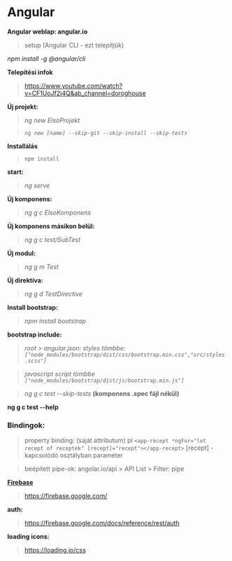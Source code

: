 # Angular

**Angular weblap: angular.io**
> setup (Angular CLI - ezt telepítjük)

*npm install -g @angular/cli*

**Telepítési infok**
> https://www.youtube.com/watch?v=CF1UoJf2j4Q&ab_channel=doroghouse

**Új projekt:**
> *ng new ElsoProjekt*

> *`ng new [name] --skip-git --skip-install --skip-tests`*

**Installálás**
> `npm install`

**start:**
> *ng serve*

**Új komponens:**
> *ng g c ElsoKomponens*

**Új komponens másikon belül:**
> *ng g c test/SubTest*

**Új modul:** 
> *ng g m Test*

**Új direktíva:**
> *ng g d TestDirective*

**Install bootstrap:**
> *npm install bootstrap*

**bootstrap include:**
> *root > angular.json: styles tömbbe: `["node_modules/bootstrap/dist/css/bootstrap.min.css","src/styles.scss"]`*

> *javascript script tömbbe `["node_modules/bootstrap/dist/js/bootstrap.min.js"]`*

> *ng g c test --skip-tests* **(komponens .spec fájl nékül)**

**ng g c test --help**

### Bindingok:

> property binding:
(saját attributum)
pl `<app-recept *ngFor="let recept of receptek" [recept]="recept"></app-recept>`
[recept] - kapcsolódó osztályban paraméter

> beépített pipe-ok:
angolar.io/api > API List > Filter: pipe

**[Firebase](https://firebase.google.com/)**
> https://firebase.google.com/

**auth:**
> https://firebase.google.com/docs/reference/rest/auth

**loading icons:**
> https://loading.io/css